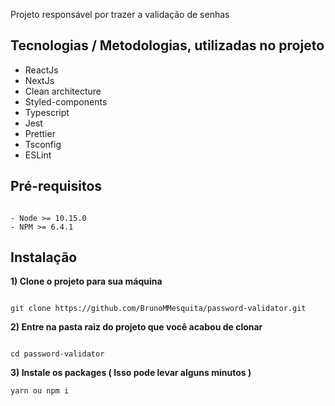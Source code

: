 Projeto responsável por trazer a validação de senhas

## Tecnologias / Metodologias, utilizadas no projeto

- ReactJs
- NextJs
- Clean architecture
- Styled-components
- Typescript
- Jest
- Prettier
- Tsconfig
- ESLint

## Pré-requisitos

```

- Node >= 10.15.0
- NPM >= 6.4.1

```

## Instalação

**1) Clone o projeto para sua máquina**

```

git clone https://github.com/BrunoMMesquita/password-validator.git

```

**2) Entre na pasta raiz do projeto que você acabou de clonar**

```

cd password-validator

```

**3) Instale os packages ( Isso pode levar alguns minutos )**

```
yarn ou npm i

```

